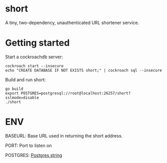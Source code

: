 
# short

A tiny, two-dependency, unauthenticated URL shortener service. 

# Getting started

Start a cockroachdb server:

```
cockroach start --insecure
echo "CREATE DATABASE IF NOT EXISTS short;" | cockroach sql --insecure
```

Build and run short:

```
go build
export POSTGRES=postgresql://root@localhost:26257/short?sslmode=disable
./short
```

# ENV

BASEURL: Base URL used in returning the short address.

PORT: Port to listen on

POSTGRES: [Postgres string](https://godoc.org/github.com/lib/pq#hdr-Connection_String_Parameters)
